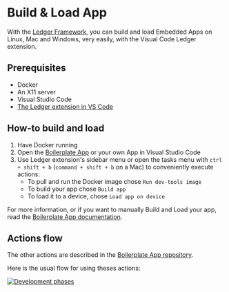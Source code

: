# Build & Load App

With the [Ledger Framework](../framework), you can build and load Embedded Apps on Linux, Mac and Windows, very easily, with the Visual Code Ledger extension.

## Prerequisites
 
- Docker
- An X11 server
- Visual Studio Code
- [The Ledger extension in VS Code](https://marketplace.visualstudio.com/items?itemName=LedgerHQ.ledger-dev-tools)


## How-to build and load

1. Have Docker running
2. Open the [Boilerplate App](https://github.com/LedgerHQ/app-boilerplate) or your own App in Visual Studio Code
3. Use Ledger extension's sidebar menu or open the tasks menu with `ctrl + shift + b` (`command + shift + b` on a Mac) to conveniently execute actions:
	- To pull and run the Docker image chose `Run dev-tools image`
	- To build your app chose `Build app`
	- To load it to a device, chose `Load app on device`


For more information, or if you want to manually Build and Load your app, read the [Boilerplate App documentation](https://github.com/LedgerHQ/app-boilerplate).

## Actions flow

The other actions are described in the [Boilerplate App repository](https://github.com/LedgerHQ/app-boilerplate).

Here is the usual flow for using theses actions:

[![Development phases](/vscode-actions.png)](/vscode-actions.png)


